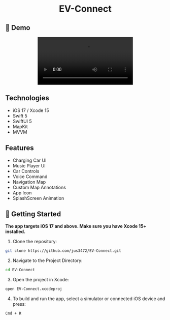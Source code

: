 <h1 align="center">EV-Connect</h1>

## 📱 Demo

<div align="center">
  <video src="https://github.com/user-attachments/assets/53881228-d2f5-4920-981d-80b903971fe6" />
</div>

## Technologies

- iOS 17 / Xcode 15
- Swift 5
- SwiftUI 5
- MapKit
- MVVM

## Features

- Charging Car UI
- Music Player UI
- Car Controls
- Voice Command
- Navigation Map
- Custom Map Annotations
- App Icon
- SplashScreen Animation

## 🚀 Getting Started

**The app targets iOS 17 and above. Make sure you have Xcode 15+ installed.**

1. Clone the repository:

```sh
git clone https://github.com/jus3472/EV-Connect.git
```

2. Navigate to the Project Directory:

```sh
cd EV-Connect
```

3. Open the project in Xcode:

```sh
open EV-Connect.xcodeproj
```

4. To build and run the app, select a simulator or connected iOS device and press:

```sh
Cmd + R
```
